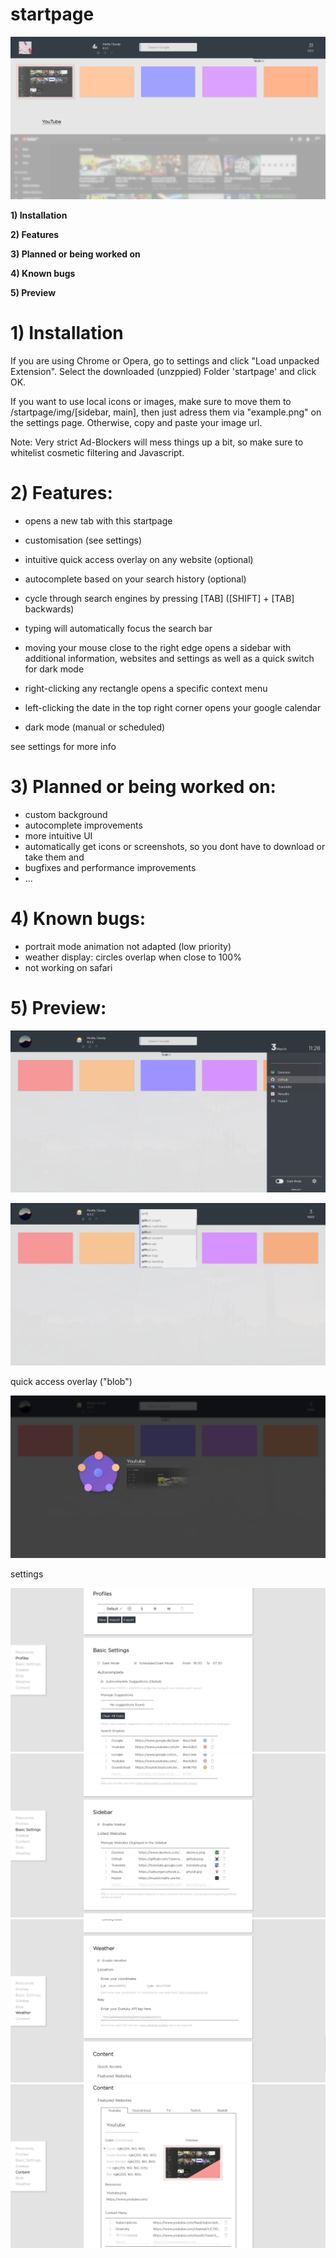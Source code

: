 # startpage

![alt text](https://github.com/Usernameeeeeeeee/startpage/blob/master/home2.png)

**1) Installation**

**2) Features**

**3) Planned or being worked on**

**4) Known bugs**

**5) Preview**

# 1) Installation

If you are using Chrome or Opera, go to settings and click "Load unpacked Extension". Select the downloaded (unzppied) Folder 'startpage' and click OK.

If you want to use local icons or images, make sure to move them to /startpage/img/[sidebar, main], then just adress them via "example.png" on the settings page. Otherwise, copy and paste your image url.

Note: Very strict Ad-Blockers will mess things up a bit, so make sure to whitelist cosmetic filtering and Javascript.

# 2) Features:
  - opens a new tab with this startpage
  - customisation (see settings)
  
  - intuitive quick access overlay on any website (optional)
  - autocomplete based on your search history (optional)
  
  - cycle through search engines by pressing [TAB] ([SHIFT] + [TAB] backwards)
  - typing will automatically focus the search bar
  - moving your mouse close to the right edge opens a sidebar with additional information, websites and settings as well as a quick         switch for dark mode
  - right-clicking any rectangle opens a specific context menu
  - left-clicking the date in the top right corner opens your google calendar
  
  - dark mode (manual or scheduled)
  
  see settings for more info

# 3) Planned or being worked on:
- custom background
- autocomplete improvements
- more intuitive UI
- automatically get icons or screenshots, so you dont have to download or take them and 
- bugfixes and performance improvements
- ...

# 4) Known bugs:
- portrait mode animation not adapted (low priority)
- weather display: circles overlap when close to 100%
- not working on safari

# 5) Preview:

![alt text](https://github.com/Usernameeeeeeeee/startpage/blob/master/sidebar.png)

![alt text](https://github.com/Usernameeeeeeeee/startpage/blob/master/search.png)

quick access overlay ("blob")

![alt text](https://github.com/Usernameeeeeeeee/startpage/blob/master/blob.png)

settings

![alt text](https://github.com/Usernameeeeeeeee/startpage/blob/master/settings_preview_1.png)
![alt text](https://github.com/Usernameeeeeeeee/startpage/blob/master/settings_preview_2.png)
![alt text](https://github.com/Usernameeeeeeeee/startpage/blob/master/settings_preview_3.png)
![alt text](https://github.com/Usernameeeeeeeee/startpage/blob/master/settings_preview_4.png)
